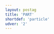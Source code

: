 ```yaml
---
layout: postag
title: 'PART'
shortdef: 'particle'
udver: '2'
---
```

<!-- Interlanguage links updated Ne 5. května 2024, 18:19:39 CEST -->
